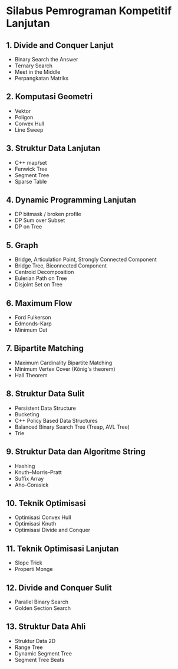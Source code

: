 # Silabus Pemrograman Kompetitif Lanjutan

## 1. Divide and Conquer Lanjut

  * Binary Search the Answer
  * Ternary Search
  * Meet in the Middle
  * Perpangkatan Matriks

## 2. Komputasi Geometri

  * Vektor
  * Poligon
  * Convex Hull
  * Line Sweep

## 3. Struktur Data Lanjutan

  * C++ map/set
  * Fenwick Tree
  * Segment Tree
  * Sparse Table

## 4. Dynamic Programming Lanjutan

  * DP bitmask / broken profile
  * DP Sum over Subset
  * DP on Tree

## 5. Graph

  * Bridge, Articulation Point, Strongly Connected Component
  * Bridge Tree, Biconnected Component
  * Centroid Decomposition
  * Eulerian Path on Tree
  * Disjoint Set on Tree

## 6. Maximum Flow

  * Ford Fulkerson
  * Edmonds-Karp
  * Minimum Cut

## 7. Bipartite Matching

  * Maximum Cardinality Bipartite Matching
  * Minimum Vertex Cover (Kőnig's theorem)
  * Hall Theorem

## 8. Struktur Data Sulit

  * Persistent Data Structure
  * Bucketing
  * C++ Policy Based Data Structures
  * Balanced Binary Search Tree (Treap, AVL Tree)
  * Trie

## 9. Struktur Data dan Algoritme String

  * Hashing
  * Knuth–Morris–Pratt
  * Suffix Array
  * Aho-Corasick

## 10. Teknik Optimisasi

  * Optimisasi Convex Hull
  * Optimisasi Knuth
  * Optimisasi Divide and Conquer

## 11. Teknik Optimisasi Lanjutan

  * Slope Trick
  * Properti Monge

## 12. Divide and Conquer Sulit

  * Parallel Binary Search
  * Golden Section Search

## 13. Struktur Data Ahli

  * Struktur Data 2D
  * Range Tree
  * Dynamic Segment Tree
  * Segment Tree Beats
